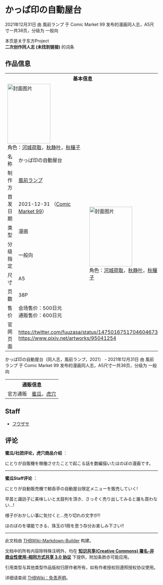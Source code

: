 # かっぱ印の自動屋台

<!-- source html: G:\repos\THBWiki-Markdown-Builder\THBWikiMarkdown\Temp\main\b\ba\ns0%3A%E3%81%8B%E3%81%A3%E3%81%B1%E5%8D%B0%E3%81%AE%E8%87%AA%E5%8B%95%E5%B1%8B%E5%8F%B0.html -->

2021年12月31日 由 風前ランプ 于 Comic Market 99 发布的漫画同人志，A5尺寸一共38页，分级为 一般向

本页是关于东方Project  
 **二次创作同人志 (未找到链接)** 的词条
## 作品信息

<table><tbody><tr><th colspan="3">基本信息</th></tr><tr><td class="cover-artwork-mobile" colspan="2"><a href="./文件-かっぱ印の自動屋台封面.jpg.md" class="image" title="封面图片"><img alt="封面图片" src="https://upload.thwiki.cc/thumb/b/bf/%E3%81%8B%E3%81%A3%E3%81%B1%E5%8D%B0%E3%81%AE%E8%87%AA%E5%8B%95%E5%B1%8B%E5%8F%B0%E5%B0%81%E9%9D%A2.jpg/141px-%E3%81%8B%E3%81%A3%E3%81%B1%E5%8D%B0%E3%81%AE%E8%87%AA%E5%8B%95%E5%B1%8B%E5%8F%B0%E5%B0%81%E9%9D%A2.jpg" decoding="async" loading="lazy" width="141" height="196" srcset="https://upload.thwiki.cc/thumb/b/bf/%E3%81%8B%E3%81%A3%E3%81%B1%E5%8D%B0%E3%81%AE%E8%87%AA%E5%8B%95%E5%B1%8B%E5%8F%B0%E5%B0%81%E9%9D%A2.jpg/212px-%E3%81%8B%E3%81%A3%E3%81%B1%E5%8D%B0%E3%81%AE%E8%87%AA%E5%8B%95%E5%B1%8B%E5%8F%B0%E5%B0%81%E9%9D%A2.jpg 1.5x, https://upload.thwiki.cc/thumb/b/bf/%E3%81%8B%E3%81%A3%E3%81%B1%E5%8D%B0%E3%81%AE%E8%87%AA%E5%8B%95%E5%B1%8B%E5%8F%B0%E5%B0%81%E9%9D%A2.jpg/283px-%E3%81%8B%E3%81%A3%E3%81%B1%E5%8D%B0%E3%81%AE%E8%87%AA%E5%8B%95%E5%B1%8B%E5%8F%B0%E5%B0%81%E9%9D%A2.jpg 2x" data-file-width="1375" data-file-height="1907"></a><div class="cover-char">角色：<a href="./河城荷取.md" title="河城荷取">河城荷取</a>，<a href="./秋静叶.md" title="秋静叶">秋静叶</a>，<a href="./秋穰子.md" title="秋穰子">秋穰子</a></div></td>
</tr><tr><td class="label">名称</td><td colspan="2"> かっぱ印の自動屋台 </td></tr><tr><td class="label">制作方</td><td><a href="./風前ランプ.md" title="風前ランプ">風前ランプ</a></td><td class="cover-artwork" rowspan="7" style="min-width:196px;"><a href="./文件-かっぱ印の自動屋台封面.jpg.md" class="image" title="封面图片"><img alt="封面图片" src="https://upload.thwiki.cc/thumb/b/bf/%E3%81%8B%E3%81%A3%E3%81%B1%E5%8D%B0%E3%81%AE%E8%87%AA%E5%8B%95%E5%B1%8B%E5%8F%B0%E5%B0%81%E9%9D%A2.jpg/141px-%E3%81%8B%E3%81%A3%E3%81%B1%E5%8D%B0%E3%81%AE%E8%87%AA%E5%8B%95%E5%B1%8B%E5%8F%B0%E5%B0%81%E9%9D%A2.jpg" decoding="async" loading="lazy" width="141" height="196" srcset="https://upload.thwiki.cc/thumb/b/bf/%E3%81%8B%E3%81%A3%E3%81%B1%E5%8D%B0%E3%81%AE%E8%87%AA%E5%8B%95%E5%B1%8B%E5%8F%B0%E5%B0%81%E9%9D%A2.jpg/212px-%E3%81%8B%E3%81%A3%E3%81%B1%E5%8D%B0%E3%81%AE%E8%87%AA%E5%8B%95%E5%B1%8B%E5%8F%B0%E5%B0%81%E9%9D%A2.jpg 1.5x, https://upload.thwiki.cc/thumb/b/bf/%E3%81%8B%E3%81%A3%E3%81%B1%E5%8D%B0%E3%81%AE%E8%87%AA%E5%8B%95%E5%B1%8B%E5%8F%B0%E5%B0%81%E9%9D%A2.jpg/283px-%E3%81%8B%E3%81%A3%E3%81%B1%E5%8D%B0%E3%81%AE%E8%87%AA%E5%8B%95%E5%B1%8B%E5%8F%B0%E5%B0%81%E9%9D%A2.jpg 2x" data-file-width="1375" data-file-height="1907"></a><div class="cover-char">角色：<a href="./河城荷取.md" title="河城荷取">河城荷取</a>，<a href="./秋静叶.md" title="秋静叶">秋静叶</a>，<a href="./秋穰子.md" title="秋穰子">秋穰子</a></div></td>
</tr><tr><td class="label">首发日期</td><td>2021-12-31&#160;（<a href="/展会作品列表?e=Comic+Market%2399">Comic Market 99</a>）</td></tr><tr><td class="label">类型</td><td>漫画</td></tr><tr><td class="label">分级指定</td><td>一般向</td></tr><tr><td class="label">尺寸</td><td>A5</td></tr><tr><td class="label">页数</td><td>38P</td></tr><tr><td class="label">售价</td><td>会场售价：500日元<br>通贩售价：600日元</td></tr>
<tr><td class="label">官网页面</td><td colspan="2"><a rel="nofollow" class="external free" href="https://twitter.com/fuuzasa/status/1475016751704604673">https://twitter.com/fuuzasa/status/1475016751704604673</a><br><a rel="nofollow" class="external free" href="https://www.pixiv.net/artworks/95041254">https://www.pixiv.net/artworks/95041254</a></td></tr></tbody></table>

かっぱ印の自動屋台（同人志，風前ランプ，2021） - 2021年12月31日 由 風前ランプ 于 Comic Market 99 发布的漫画同人志，A5尺寸一共38页，分级为 一般向

<table><tbody><tr><th colspan="3">通贩信息</th></tr><tr><td class="label">官方通贩</td><td colspan="2"><a rel="nofollow" class="external text" href="https://www.melonbooks.co.jp/detail/detail.php?product_id=1165717">蜜瓜</a>，<a rel="nofollow" class="external text" href="https://ec.toranoana.jp/tora_r/ec/item/040030953645">虎穴</a></td></tr></tbody></table>


## Staff
- [フウザサ](./フウザサ.md)

## 评论

  
 **蜜瓜/社团评论，虎穴商品介绍** ：  

にとりが自販機を稼働させたことで起こる話を数編描いたほのぼの漫画です。  

  

___

  
 **蜜瓜Staff评论** ：  

にとりが自動販売機で鯨呑亭の自動屋台限定メニューを販売していく!  

早苗と諏訪子に美味しいと太鼓判を頂き、さっそく売り出してみると誰も買わない…!  

様子がおかしい事に気付くと…売り切れの文字が!!  

ほのぼのを堪能できる、珠玉の1冊を思う存分お楽しみ下さい!!
  


  
  

  





---

此文档由 [THBWiki-Markdown-Builder](https://github.com/Delsin-Yu/THBWiki-Markdown-Builder) 构建。

文档中的所有内容除特殊注明外，均在 [**知识共享(Creative Commons) 署名-非商业性使用-相同方式共享 3.0 协议**](https://creativecommons.org/licenses/by-sa/3.0/deed.zh-hans) 下提供，附加条款亦可能应用。

引用类型与其他类型作品版权归原作者所有，如有作者授权则遵照授权协议使用。

详细请查阅 [THBWiki：免责声明](https://thbwiki.cc/THBWiki:%E5%85%8D%E8%B4%A3%E5%A3%B0%E6%98%8E)。


